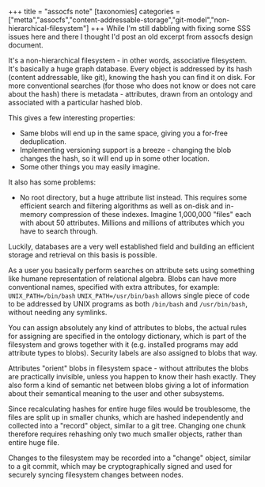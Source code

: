 +++
title = "assocfs note"
[taxonomies]
categories = ["metta","assocfs","content-addressable-storage","git-model","non-hierarchical-filesystem"]
+++
While I'm still dabbling with fixing some SSS issues here and there I thought I'd post an old excerpt from assocfs design document.

It's a non-hierarchical filesystem - in other words, associative filesystem. It's basically a huge graph database. Every object is addressed by its hash (content addressable, like git), knowing the hash you can find it on disk. For more conventional searches (for those who does not know or does not care about the hash) there is metadata - attributes, drawn from an ontology and associated with a particular hashed blob.

This gives a few interesting properties:

 * Same blobs will end up in the same space, giving you a for-free deduplication.
 * Implementing versioning support is a breeze - changing the blob changes the hash, so it will end up in some other location.
 * Some other things you may easily imagine.

It also has some problems:

 * No root directory, but a huge attribute list instead. This requires some efficient search and filtering algorithms as well as on-disk and in-memory compression of these indexes. Imagine 1,000,000 "files" each with about 50 attributes. Millions and millions of attributes which you have to search through.

Luckily, databases are a very well established field and building an efficient storage and retrieval on this basis is possible.

As a user you basically perform searches on attribute sets using something like humane representation of relational algebra. Blobs can have more conventional names, specified with extra attributes, for example: `UNIX_PATH=/bin/bash` `UNIX_PATH=/usr/bin/bash` allows single piece of code to be addressed by UNIX programs as both `/bin/bash` and `/usr/bin/bash`, without needing any symlinks.

You can assign absolutely any kind of attributes to blobs, the actual rules for assigning are specified in the ontology dictionary, which is part of the filesystem and grows together with it (e.g. installed programs may add attribute types to blobs). Security labels are also assigned to blobs that way.

Attributes "orient" blobs in filesystem space - without attributes the blobs are practically invisible, unless you happen to know their hash exactly. They also form a kind of semantic net between blobs giving a lot of information about their semantical meaning to the user and other subsystems.

Since recalculating hashes for entire huge files would be troublesome, the files are split up in smaller chunks, which are hashed independently and collected into a "record" object, similar to a git tree. Changing one chunk therefore requires rehashing only two much smaller objects, rather than entire huge file.

Changes to the filesystem may be recorded into a "change" object, similar to a git commit, which may be cryptographically signed and used for securely syncing filesystem changes between nodes.

